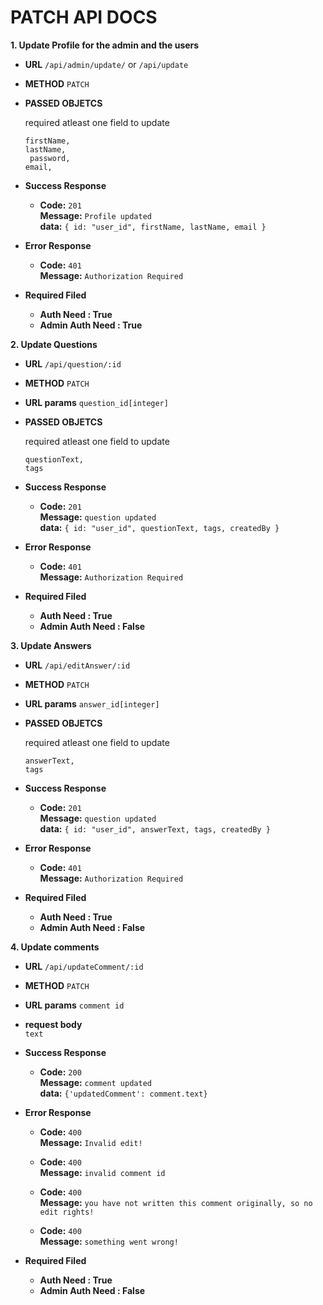 # PATCH API DOCS
**1. Update Profile for the admin and the users**
* **URL**
    `/api/admin/update/`
        or
    `/api/update`

* **METHOD**
    `PATCH`

* **PASSED OBJETCS** <br />

    required atleast one field to update

    `firstName,` <br />
    `lastName,` <br />
    ` password,` <br />
    `email,`

* **Success Response**<br />
    * **Code:** `201` <br />
      **Message:** `Profile updated` <br />
      **data:** `{ id: "user_id", firstName, lastName, email }`

* **Error Response**
    * **Code:** `401` <br />
      **Message:** `Authorization Required` <br />

* **Required Filed**
     * **Auth Need : True**
    * **Admin Auth Need : True**

**2. Update Questions**
* **URL**
    `/api/question/:id`

* **METHOD**
    `PATCH`

* **URL params**
    `question_id[integer]`

* **PASSED OBJETCS** <br />

    required atleast one field to update

    `questionText,` <br />
    `tags`

* **Success Response**<br />
    * **Code:** `201` <br />
      **Message:** `question updated` <br />
      **data:** `{ id: "user_id", questionText, tags, createdBy }`

* **Error Response**
    * **Code:** `401` <br />
      **Message:** `Authorization Required` <br />

* **Required Filed**
     * **Auth Need : True**
    * **Admin Auth Need : False**

**3. Update Answers**
* **URL**
    `/api/editAnswer/:id`

* **METHOD**
    `PATCH`

* **URL params**
    `answer_id[integer]`

* **PASSED OBJETCS** <br />

    required atleast one field to update

    `answerText,` <br />
    `tags`

* **Success Response**<br />
    * **Code:** `201` <br />
      **Message:** `question updated` <br />
      **data:** `{ id: "user_id", answerText, tags, createdBy }`

* **Error Response**
    * **Code:** `401` <br />
      **Message:** `Authorization Required` <br />

* **Required Filed**
     * **Auth Need : True**
    * **Admin Auth Need : False**

**4. Update comments**
* **URL**
    `/api/updateComment/:id`

* **METHOD**
    `PATCH`

* **URL params**
    `comment id`

* **request body** <br />
     `text` 

* **Success Response**<br />
    * **Code:** `200` <br />
      **Message:** `comment updated` <br />
      **data:** `{'updatedComment': comment.text}`

* **Error Response**
    * **Code:** `400` <br />
      **Message:** `Invalid edit!` <br />
    
    * **Code:** `400` <br />
      **Message:** `invalid comment id` <br />

    * **Code:** `400` <br />
      **Message:** `you have not written this comment originally, so no edit rights!` <br />

    * **Code:** `400` <br />
      **Message:** `something went wrong!` <br />
         

* **Required Filed**
     * **Auth Need : True**
    * **Admin Auth Need : False**
